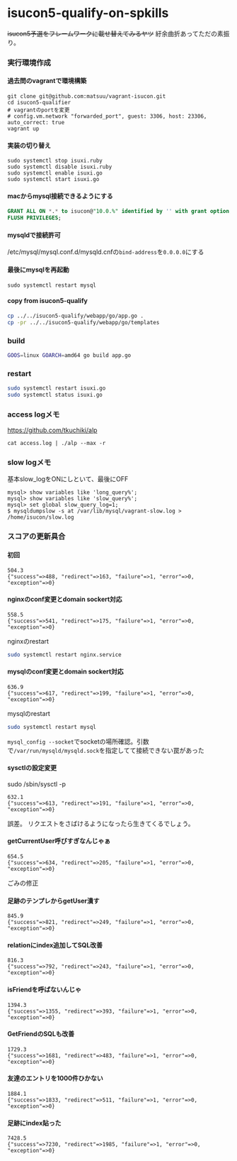 # isucon5-qualify-on-spkills
~~isucon5予選をフレームワークに載せ替えてみるヤツ~~
紆余曲折あってただの素振り。

### 実行環境作成

#### 過去問のvagrantで環境構築
```
git clone git@github.com:matsuu/vagrant-isucon.git
cd isucon5-qualifier
# vagrantのportを変更
# config.vm.network "forwarded_port", guest: 3306, host: 23306, auto_correct: true
vagrant up
```

#### 実装の切り替え
```
sudo systemctl stop isuxi.ruby
sudo systemctl disable isuxi.ruby
sudo systemctl enable isuxi.go
sudo systemctl start isuxi.go
```

#### macからmysql接続できるようにする
```sql
GRANT ALL ON *.* to isucon@"10.0.%" identified by '' with grant option;
FLUSH PRIVILEGES;
```

#### mysqldで接続許可
/etc/mysql/mysql.conf.d/mysqld.cnfの`bind-address`を`0.0.0.0`にする

#### 最後にmysqlを再起動
```
sudo systemctl restart mysql
```

#### copy from isucon5-qualify
```sh
cp ../../isucon5-qualify/webapp/go/app.go .
cp -pr ../../isucon5-qualify/webapp/go/templates
```

### build
```sh
GOOS=linux GOARCH=amd64 go build app.go
```

### restart
```sh
sudo systemctl restart isuxi.go
sudo systemctl status isuxi.go
```

### access logメモ
https://github.com/tkuchiki/alp
```
cat access.log | ./alp --max -r
```

### slow logメモ
基本slow_logをONにしといて、最後にOFF
```
mysql> show variables like 'long_query%';
mysql> show variables like 'slow_query%';
mysql> set global slow_query_log=1;
$ mysqldumpslow -s at /var/lib/mysql/vagrant-slow.log > /home/isucon/slow.log
```

### スコアの更新具合
#### 初回
```
504.3
{"success"=>488, "redirect"=>163, "failure"=>1, "error"=>0, "exception"=>0}
```

#### nginxのconf変更とdomain sockert対応
```
558.5
{"success"=>541, "redirect"=>175, "failure"=>1, "error"=>0, "exception"=>0}
```

nginxのrestart
```sh
sudo systemctl restart nginx.service
```

#### mysqlのconf変更とdomain sockert対応
```
636.9
{"success"=>617, "redirect"=>199, "failure"=>1, "error"=>0, "exception"=>0}
```

mysqlのrestart
```sh
sudo systemctl restart mysql
```

`mysql_config --socket`でsocketの場所確認。引数で`/var/run/mysqld/mysqld.sock`を指定してて接続できない罠があった

#### sysctlの設定変更
sudo /sbin/sysctl -p
```
632.1
{"success"=>613, "redirect"=>191, "failure"=>1, "error"=>0, "exception"=>0}
```
誤差。
リクエストをさばけるようになったら生きてくるでしょう。

#### getCurrentUser呼びすぎなんじゃぁ
```
654.5
{"success"=>634, "redirect"=>205, "failure"=>1, "error"=>0, "exception"=>0}
```
ごみの修正

#### 足跡のテンプレからgetUser潰す
```
845.9
{"success"=>821, "redirect"=>249, "failure"=>1, "error"=>0, "exception"=>0}
```

#### relationにindex追加してSQL改善
```
816.3
{"success"=>792, "redirect"=>243, "failure"=>1, "error"=>0, "exception"=>0}
```

#### isFriendを呼ばないんじゃ
```
1394.3
{"success"=>1355, "redirect"=>393, "failure"=>1, "error"=>0, "exception"=>0}
```

#### GetFriendのSQLも改善
```
1729.3
{"success"=>1681, "redirect"=>483, "failure"=>1, "error"=>0, "exception"=>0}
```

#### 友達のエントリを1000件ひかない
```
1884.1
{"success"=>1833, "redirect"=>511, "failure"=>1, "error"=>0, "exception"=>0}
```

#### 足跡にindex貼った
```
7428.5
{"success"=>7230, "redirect"=>1985, "failure"=>1, "error"=>0, "exception"=>0}
```

